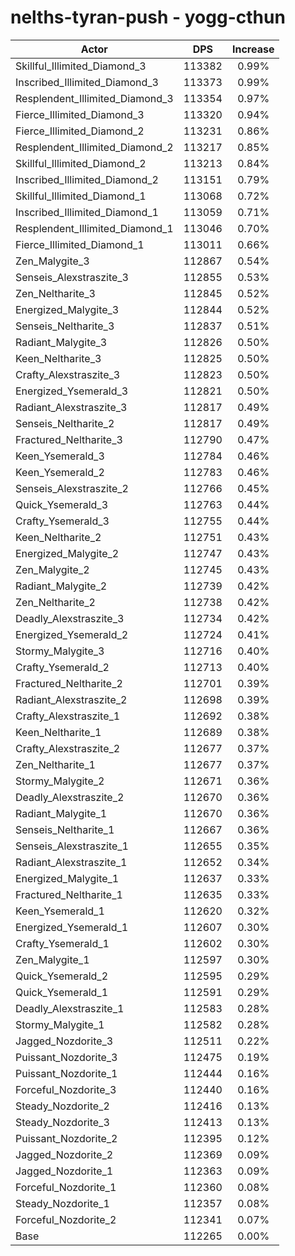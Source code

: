 # nelths-tyran-push - yogg-cthun
| Actor | DPS | Increase |
|---|:---:|:---:|
|Skillful_Illimited_Diamond_3|113382|0.99%|
|Inscribed_Illimited_Diamond_3|113373|0.99%|
|Resplendent_Illimited_Diamond_3|113354|0.97%|
|Fierce_Illimited_Diamond_3|113320|0.94%|
|Fierce_Illimited_Diamond_2|113231|0.86%|
|Resplendent_Illimited_Diamond_2|113217|0.85%|
|Skillful_Illimited_Diamond_2|113213|0.84%|
|Inscribed_Illimited_Diamond_2|113151|0.79%|
|Skillful_Illimited_Diamond_1|113068|0.72%|
|Inscribed_Illimited_Diamond_1|113059|0.71%|
|Resplendent_Illimited_Diamond_1|113046|0.70%|
|Fierce_Illimited_Diamond_1|113011|0.66%|
|Zen_Malygite_3|112867|0.54%|
|Senseis_Alexstraszite_3|112855|0.53%|
|Zen_Neltharite_3|112845|0.52%|
|Energized_Malygite_3|112844|0.52%|
|Senseis_Neltharite_3|112837|0.51%|
|Radiant_Malygite_3|112826|0.50%|
|Keen_Neltharite_3|112825|0.50%|
|Crafty_Alexstraszite_3|112823|0.50%|
|Energized_Ysemerald_3|112821|0.50%|
|Radiant_Alexstraszite_3|112817|0.49%|
|Senseis_Neltharite_2|112817|0.49%|
|Fractured_Neltharite_3|112790|0.47%|
|Keen_Ysemerald_3|112784|0.46%|
|Keen_Ysemerald_2|112783|0.46%|
|Senseis_Alexstraszite_2|112766|0.45%|
|Quick_Ysemerald_3|112763|0.44%|
|Crafty_Ysemerald_3|112755|0.44%|
|Keen_Neltharite_2|112751|0.43%|
|Energized_Malygite_2|112747|0.43%|
|Zen_Malygite_2|112745|0.43%|
|Radiant_Malygite_2|112739|0.42%|
|Zen_Neltharite_2|112738|0.42%|
|Deadly_Alexstraszite_3|112734|0.42%|
|Energized_Ysemerald_2|112724|0.41%|
|Stormy_Malygite_3|112716|0.40%|
|Crafty_Ysemerald_2|112713|0.40%|
|Fractured_Neltharite_2|112701|0.39%|
|Radiant_Alexstraszite_2|112698|0.39%|
|Crafty_Alexstraszite_1|112692|0.38%|
|Keen_Neltharite_1|112689|0.38%|
|Crafty_Alexstraszite_2|112677|0.37%|
|Zen_Neltharite_1|112677|0.37%|
|Stormy_Malygite_2|112671|0.36%|
|Deadly_Alexstraszite_2|112670|0.36%|
|Radiant_Malygite_1|112670|0.36%|
|Senseis_Neltharite_1|112667|0.36%|
|Senseis_Alexstraszite_1|112655|0.35%|
|Radiant_Alexstraszite_1|112652|0.34%|
|Energized_Malygite_1|112637|0.33%|
|Fractured_Neltharite_1|112635|0.33%|
|Keen_Ysemerald_1|112620|0.32%|
|Energized_Ysemerald_1|112607|0.30%|
|Crafty_Ysemerald_1|112602|0.30%|
|Zen_Malygite_1|112597|0.30%|
|Quick_Ysemerald_2|112595|0.29%|
|Quick_Ysemerald_1|112591|0.29%|
|Deadly_Alexstraszite_1|112583|0.28%|
|Stormy_Malygite_1|112582|0.28%|
|Jagged_Nozdorite_3|112511|0.22%|
|Puissant_Nozdorite_3|112475|0.19%|
|Puissant_Nozdorite_1|112444|0.16%|
|Forceful_Nozdorite_3|112440|0.16%|
|Steady_Nozdorite_2|112416|0.13%|
|Steady_Nozdorite_3|112413|0.13%|
|Puissant_Nozdorite_2|112395|0.12%|
|Jagged_Nozdorite_2|112369|0.09%|
|Jagged_Nozdorite_1|112363|0.09%|
|Forceful_Nozdorite_1|112360|0.08%|
|Steady_Nozdorite_1|112357|0.08%|
|Forceful_Nozdorite_2|112341|0.07%|
|Base|112265|0.00%|
